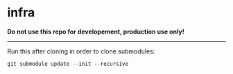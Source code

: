 # infra

**Do not use this repo for developement, production use only!**

-----

Run this after cloning in order to clone submodules:

```
git submodule update --init --recursive
```
